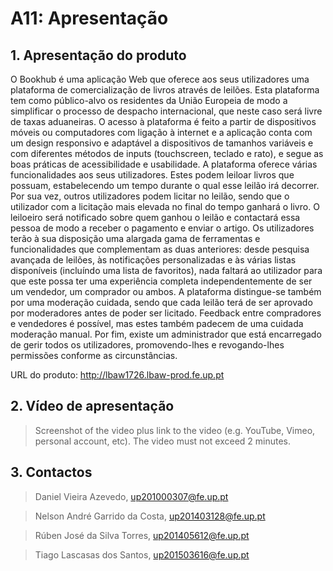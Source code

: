 # A11: Apresentação
 
## 1. Apresentação do produto
 
O Bookhub é uma aplicação Web que oferece aos seus utilizadores uma plataforma de comercialização de livros através de leilões. Esta plataforma tem como público-alvo os residentes da União Europeia de modo a simplificar o processo de despacho internacional, que neste caso será livre de taxas aduaneiras. O acesso à plataforma é feito a partir de dispositivos móveis ou computadores com ligação à internet e a aplicação conta com um design responsivo e adaptável a dispositivos de tamanhos variáveis e com diferentes métodos de inputs (touchscreen, teclado e rato), e segue as boas práticas de acessibilidade e usabilidade.
A plataforma oferece várias funcionalidades aos seus utilizadores. Estes podem leiloar livros que possuam, estabelecendo um tempo durante o qual esse leilão irá decorrer. Por sua vez, outros utilizadores podem licitar no leilão, sendo que o utilizador com a licitação mais elevada no final do tempo ganhará o livro. O leiloeiro será notificado sobre quem ganhou o leilão e contactará essa pessoa de modo a receber o pagamento e enviar o artigo. Os utilizadores terão à sua disposição uma alargada gama de ferramentas e funcionalidades que complementam as duas anteriores: desde pesquisa avançada de leilões, às notificações personalizadas e às várias listas disponíveis (incluíndo uma lista de favoritos), nada faltará ao utilizador para que este possa ter uma experiência completa independentemente de ser um vendedor, um comprador ou ambos. A plataforma distingue-se também por uma moderação cuidada, sendo que cada leilão terá de ser aprovado por moderadores antes de poder ser licitado. Feedback entre compradores e vendedores é possível, mas estes também padecem de uma cuidada moderação manual. Por fim, existe um administrador que está encarregado de gerir todos os utilizadores, promovendo-lhes e revogando-lhes permissões conforme as circunstâncias.

URL do produto: http://lbaw1726.lbaw-prod.fe.up.pt
 
## 2. Vídeo de apresentação
 
> Screenshot of the video plus link to the video (e.g. YouTube, Vimeo, personal account, etc).
> The video must not exceed 2 minutes.
 

## 3. Contactos

> Daniel Vieira Azevedo, up201000307@fe.up.pt

> Nelson André Garrido da Costa, up201403128@fe.up.pt

> Rúben José da Silva Torres, up201405612@fe.up.pt

> Tiago Lascasas dos Santos, up201503616@fe.up.pt
